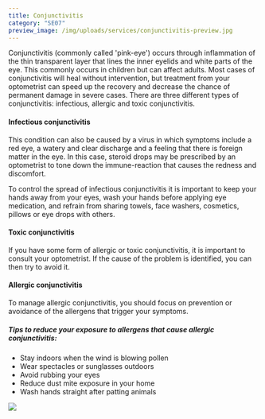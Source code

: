 ```yaml
---
title: Conjunctivitis
category: "SE07"
preview_image: /img/uploads/services/conjunctivitis-preview.jpg
---
```


<div class="employee-heading">
<p>Conjunctivitis (commonly called 'pink-eye') occurs through inflammation of the thin transparent layer that lines the inner eyelids and white parts of the eye. This commonly occurs in children but can affect adults. Most cases of conjunctivitis will heal without intervention, but treatment from your optometrist can speed up the recovery and decrease the chance of permanent damage in severe cases. There are three different types of conjunctivitis: infectious, allergic and toxic conjunctivitis.
</p>
</div>

#### Infectious conjunctivitis

This condition can also be caused by a virus in which symptoms include a red eye, a watery and clear discharge and a feeling that there is foreign matter in the eye. In this case, steroid drops may be prescribed by an optometrist to tone down the immune-reaction that causes the redness and discomfort.

To control the spread of infectious conjunctivitis it is important to keep your hands away from your eyes, wash your hands before applying eye medication, and refrain from sharing towels, face washers, cosmetics, pillows or eye drops with others.

#### Toxic conjunctivitis

If you have some form of allergic or toxic conjunctivitis, it is important to consult your optometrist. If the cause of the problem is identified, you can then try to avoid it.

#### Allergic conjunctivitis

To manage allergic conjunctivitis, you should focus on prevention or avoidance of the allergens that trigger your symptoms. 

##### Tips to reduce your exposure to allergens that cause allergic conjunctivitis:

* Stay indoors when the wind is blowing pollen
* Wear spectacles or sunglasses outdoors
* Avoid rubbing your eyes
* Reduce dust mite exposure in your home
* Wash hands straight after patting animals

![](/img/uploads/conjunctivitis.jpg)
